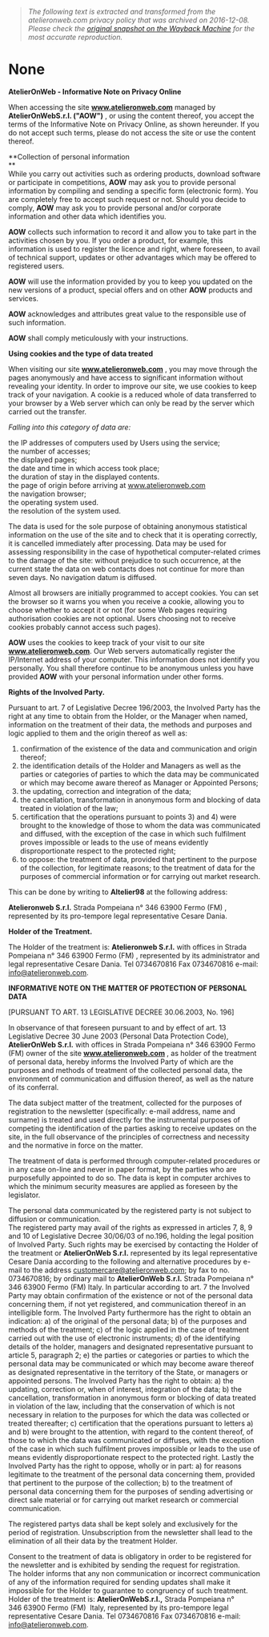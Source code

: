 > *The following text is extracted and transformed from the atelieronweb.com privacy policy that was archived on 2016-12-08. Please check the [original snapshot on the Wayback Machine](https://web.archive.org/web/20161208230551id_/http%3A//www.atelieronweb.com/eng/privacy/content) for the most accurate reproduction.*

# None

**AtelierOnWeb - Informative Note on Privacy Online**

When accessing the site **www.atelieronweb.com** managed by **AtelierOnWebS.r.l. ("AOW")** , or using the content thereof, you accept the terms of the Informative Note on Privacy Online, as shown hereunder. If you do not accept such terms, please do not access the site or use the content thereof.

**Collection of personal information  
**  
While you carry out activities such as ordering products, download software or participate in competitions, **AOW** may ask you to provide personal information by compiling and sending a specific form (electronic form). You are completely free to accept such request or not. Should you decide to comply, **AOW** may ask you to provide personal and/or corporate information and other data which identifies you.

**AOW** collects such information to record it and allow you to take part in the activities chosen by you. If you order a product, for example, this information is used to register the licence and right, where foreseen, to avail of technical support, updates or other advantages which may be offered to registered users.

**AOW** will use the information provided by you to keep you updated on the new versions of a product, special offers and on other **AOW** products and services.

**AOW** acknowledges and attributes great value to the responsible use of such information.

**AOW** shall comply meticulously with your instructions.

**Using cookies and the type of data treated**

When visiting our site **www.atelieronweb.com** , you may move through the pages anonymously and have access to significant information without revealing your identity. In order to improve our site, we use cookies to keep track of your navigation. A cookie is a reduced whole of data transferred to your browser by a Web server which can only be read by the server which carried out the transfer.

_Falling into this category of data are:_

the IP addresses of computers used by Users using the service;  
the number of accesses;  
the displayed pages;  
the date and time in which access took place;  
the duration of stay in the displayed contents.  
the page of origin before arriving at www.atelieronweb.com  
the navigation browser;  
the operating system used.  
the resolution of the system used.

The data is used for the sole purpose of obtaining anonymous statistical information on the use of the site and to check that it is operating correctly, it is cancelled immediately after processing. Data may be used for assessing responsibility in the case of hypothetical computer-related crimes to the damage of the site: without prejudice to such occurrence, at the current state the data on web contacts does not continue for more than seven days. No navigation datum is diffused.

Almost all browsers are initially programmed to accept cookies. You can set the browser so it warns you when you receive a cookie, allowing you to choose whether to accept it or not (for some Web pages requiring authorisation cookies are not optional. Users choosing not to receive cookies probably cannot access such pages).

**AOW** uses the cookies to keep track of your visit to our site **www.atelieronweb.com**. Our Web servers automatically register the IP/Internet address of your computer. This information does not identify you personally. You shall therefore continue to be anonymous unless you have provided **AOW** with your personal information under other forms.

**Rights of the Involved Party.**

Pursuant to art. 7 of Legislative Decree 196/2003, the Involved Party has the right at any time to obtain from the Holder, or the Manager when named, information on the treatment of their data, the methods and purposes and logic applied to them and the origin thereof as well as:

1) confirmation of the existence of the data and communication and origin thereof;  
2) the identification details of the Holder and Managers as well as the parties or categories of parties to which the data may be communicated or which may become aware thereof as Manager or Appointed Persons;  
3) the updating, correction and integration of the data;  
4) the cancellation, transformation in anonymous form and blocking of data treated in violation of the law;  
5) certification that the operations pursuant to points 3) and 4) were brought to the knowledge of those to whom the data was communicated and diffused, with the exception of the case in which such fulfilment proves impossible or leads to the use of means evidently disproportionate respect to the protected right;  
6) to oppose: the treatment of data, provided that pertinent to the purpose of the collection, for legitimate reasons; to the treatment of data for the purposes of commercial information or for carrying out market research.

This can be done by writing to **Altelier98** at the following address:

**Atelieronweb S.r.l.** Strada Pompeiana n° 346 63900 Fermo (FM) , represented by its pro-tempore legal representative Cesare Dania.

**Holder of the Treatment.**

The Holder of the treatment is: **Atelieronweb S.r.l.** with offices in Strada Pompeiana n° 346 63900 Fermo (FM) , represented by its administrator and legal representative Cesare Dania. Tel 0734670816 Fax 0734670816 e-mail: info@atelieronweb.com.

  
**INFORMATIVE NOTE ON THE MATTER OF PROTECTION OF PERSONAL DATA**

[PURSUANT TO ART. 13 LEGISLATIVE DECREE 30.06.2003, No. 196]

In observance of that foreseen pursuant to and by effect of art. 13 Legislative Decree 30 June 2003 (Personal Data Protection Code), **AtelierOnWeb S.r.l.** with offices in Strada Pompeiana n° 346 63900 Fermo (FM) owner of the site **www.atelieronweb.com** , as holder of the treatment of personal data, hereby informs the Involved Party of which are the purposes and methods of treatment of the collected personal data, the environment of communication and diffusion thereof, as well as the nature of its conferral.

The data subject matter of the treatment, collected for the purposes of registration to the newsletter (specifically: e-mail address, name and surname) is treated and used directly for the instrumental purposes of competing the identification of the parties asking to receive updates on the site, in the full observance of the principles of correctness and necessity and the normative in force on the matter.

The treatment of data is performed through computer-related procedures or in any case on-line and never in paper format, by the parties who are purposefully appointed to do so. The data is kept in computer archives to which the minimum security measures are applied as foreseen by the legislator.

The personal data communicated by the registered party is not subject to diffusion or communication.  
The registered party may avail of the rights as expressed in articles 7, 8, 9 and 10 of Legislative Decree 30/06/03 of no.196, holding the legal position of Involved Party. Such rights may be exercised by contacting the Holder of the treatment or **AtelierOnWeb S.r.l.** represented by its legal representative Cesare Dania according to the following and alternative procedures by e-mail to the address customercare@atelieronweb.com; by fax to no. 0734670816; by ordinary mail to **AtelierOnWeb S.r.l.** Strada Pompeiana n° 346 63900 Fermo (FM) Italy. In particular according to art. 7 the Involved Party may obtain confirmation of the existence or not of the personal data concerning them, if not yet registered, and communication thereof in an intelligible form. The Involved Party furthermore has the right to obtain an indication: a) of the original of the personal data; b) of the purposes and methods of the treatment; c) of the logic applied in the case of treatment carried out with the use of electronic instruments; d) of the identifying details of the holder, managers and designated representative pursuant to article 5, paragraph 2; e) the parties or categories or parties to which the personal data may be communicated or which may become aware thereof as designated representative in the territory of the State, or managers or appointed persons. The Involved Party has the right to obtain: a) the updating, correction or, when of interest, integration of the data; b) the cancellation, transformation in anonymous form or blocking of data treated in violation of the law, including that the conservation of which is not necessary in relation to the purposes for which the data was collected or treated thereafter; c) certification that the operations pursuant to letters a) and b) were brought to the attention, with regard to the content thereof, of those to which the data was communicated or diffuses, with the exception of the case in which such fulfilment proves impossible or leads to the use of means evidently disproportionate respect to the protected right. Lastly the Involved Party has the right to oppose, wholly or in part: a) for reasons legitimate to the treatment of the personal data concerning them, provided that pertinent to the purpose of the collection; b) to the treatment of personal data concerning them for the purposes of sending advertising or direct sale material or for carrying out market research or commercial communication.

The registered partys data shall be kept solely and exclusively for the period of registration. Unsubscription from the newsletter shall lead to the elimination of all their data by the treatment Holder.

Consent to the treatment of data is obligatory in order to be registered for the newsletter and is exhibited by sending the request for registration.  
The holder informs that any non communication or incorrect communication of any of the information required for sending updates shall make it impossible for the Holder to guarantee to congruency of such treatment.  
Holder of the treatment is: **AtelierOnWebS.r.l.,** Strada Pompeiana n° 346 63900 Fermo (FM)  Italy, represented by its pro-tempore legal representative Cesare Dania. Tel 0734670816 Fax 0734670816 e-mail: info@atelieronweb.com.

